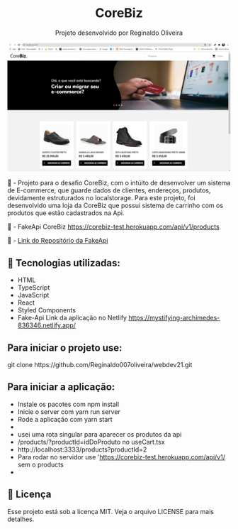 <h1 align="center">CoreBiz</h1>
<p align="center">Projeto desenvolvido por Reginaldo Oliveira</p>

<img src="./tela1.png">


📖 - Projeto para o desafio CoreBiz, com o intúito de desenvolver um sistema de E-commerce, que guarde dados de clientes, endereços, produtos, devidamente
estruturados no localstorage. 
Para este projeto, foi desenvolvido uma loja da CoreBiz que possui sistema de carrinho com os produtos que estão cadastrados na Api.

📖 - FakeApi CoreBiz
https://corebiz-test.herokuapp.com/api/v1/products

📖 - <a href="https://github.com/reginaldo007oliveira">Link do Repositório da FakeApi</a>

<h2>🚀 Tecnologias utilizadas: </h2>

- HTML
- TypeScript
- JavaScript
- React
- Styled Components
- Fake-Api
Link da aplicação no Netlify  https://mystifying-archimedes-836346.netlify.app/
<h2>Para iniciar o projeto use: </h2>
git clone https://github.com/Reginaldo007oliveira/webdev21.git
<h2>Para iniciar a aplicação:</h2>

- Instale os pacotes com npm install
- Inicie o server com yarn run server
- Rode a aplicação com yarn start
- 
- usei uma rota singular para aparecer os produtos da api
- /products/?productId=idDoProduto no useCart.tsx 
- http://localhost:3333/products?productId=2
- Para rodar no servidor use 'https://corebiz-test.herokuapp.com/api/v1/ sem o products
- 

<h2>📝 Licença</h2>
Esse projeto está sob a licença MIT. Veja o arquivo LICENSE para mais detalhes.
